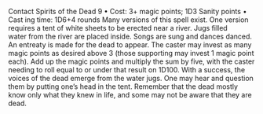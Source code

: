 Contact Spirits of the Dead 9
• Cost:  3+ magic points; 1D3 Sanity points
•
 Cast
ing time: 1D6+4 rounds
Many versions of this spell exist. One version requires a 
tent of white sheets to be erected near a river. Jugs filled  
water from the river are placed inside. Songs are sung and 
dances danced. An entreaty is made for the dead to appear. 
The caster may invest as many magic points as desired 
above 3 (those supporting may invest 1 magic point each). 
Add up the magic points and multiply the sum by five, 
with the caster needing to roll equal to or under that result 
on 1D100. With a success, the voices of the dead emerge 
from the water jugs. One may hear and question them by 
putting one’s head in the tent. Remember that the dead 
mostly know only what they knew in life, and some may 
not be aware that they are dead.
